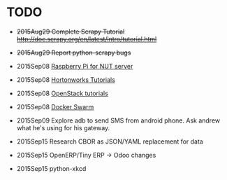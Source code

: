 # TODO
* ~~2015Aug29 Complete Scrapy Tutorial http://doc.scrapy.org/en/latest/intro/tutorial.html~~
 * ~~2015Aug29 Report python-scrapy bugs~~
* 2015Sep08 [Raspberry Pi for NUT server](/todo/prj-rp-for-nut.md)
* 2015Sep08 [Hortonworks Tutorials](http://hortonworks.com/tutorials/#tuts-admins)
* 2015Sep08 [OpenStack tutorials](https://www.google.com/search?q=OpenStack+tutorial&ie=utf-8&oe=utf-8)

* 2015Sep08 [Docker Swarm](http://technologyconversations.com/2015/07/02/scaling-to-infinity-with-docker-swarm-docker-compose-and-consul-part-14-a-taste-of-what-is-to-come/)
* 2015Sep09 Explore adb to send SMS from android phone.  Ask andrew what he's using for his gateway.
* 2015Sep15 Research CBOR as JSON/YAML replacement for data
* 2015Sep15 OpenERP/Tiny ERP -> Odoo changes
* 2015Sep15 python-xkcd
